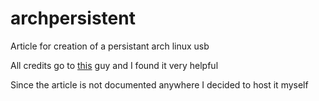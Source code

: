 # archpersistent

Article for creation of a persistant arch linux usb

All credits go to [this](https://gitlab.com/c.magyar) guy and I found it very helpful

Since the article is not documented anywhere I decided to host it myself
